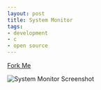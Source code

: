 ```yaml
---
layout: post
title: System Monitor
tags:
- development
- c
- open source
---
```


<a class="github-forkme" href="https://github.com/abimaelmartell/system_monitor">Fork Me</a>

![System Monitor Screenshot](http://i.imgur.com/4sam7XM.png)


